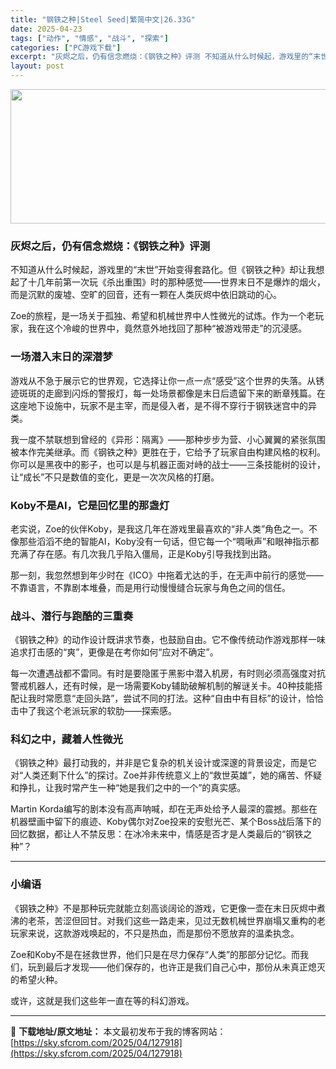 ```yaml
---
title: "钢铁之种|Steel Seed|繁简中文|26.33G"
date: 2025-04-23
tags: ["动作", "情感", "战斗", "探索"]
categories: ["PC游戏下载"]
excerpt: "灰烬之后，仍有信念燃烧：《钢铁之种》评测 不知道从什么时候起，游戏里的“末世”开始变得套路化。但《钢铁之种》却让我想起了十几年前第一次玩《杀出重围》时的那种感觉——世界末日不是爆炸的烟火，而是沉默的废墟、空旷的回音，还有一颗在人类灰烬中依旧跳动的心。 Zoe的旅程，是一场关于孤独、希望和机械世界中人&hellip;"
layout: post
---
```


<img class="aligncenter size-full wp-image-127919" src="https://sky.sfcrom.com/wp-content/uploads/2025/04/2025042300512663.webp" alt="" width="660" height="215" />
<h3 class="" data-start="83" data-end="107">灰烬之后，仍有信念燃烧：《钢铁之种》评测</h3>
<p class="" data-start="109" data-end="213">不知道从什么时候起，游戏里的“末世”开始变得套路化。但《钢铁之种》却让我想起了十几年前第一次玩《杀出重围》时的那种感觉——世界末日不是爆炸的烟火，而是沉默的废墟、空旷的回音，还有一颗在人类灰烬中依旧跳动的心。</p>
<p class="" data-start="215" data-end="287">Zoe的旅程，是一场关于孤独、希望和机械世界中人性微光的试炼。作为一个老玩家，我在这个冷峻的世界中，竟然意外地找回了那种“被游戏带走”的沉浸感。</p>

<h3 class="" data-start="289" data-end="303">一场潜入末日的深潜梦</h3>
<p class="" data-start="305" data-end="415">游戏从不急于展示它的世界观，它选择让你一点一点“感受”这个世界的失落。从锈迹斑斑的走廊到闪烁的警报灯，每一处场景都像是末日后遗留下来的断章残篇。在这座地下设施中，玩家不是主宰，而是侵入者，是不得不穿行于钢铁迷宫中的异类。</p>
<p class="" data-start="417" data-end="550">我一度不禁联想到曾经的《异形：隔离》——那种步步为营、小心翼翼的紧张氛围被本作完美继承。而《钢铁之种》更胜在于，它给予了玩家自由构建风格的权利。你可以是黑夜中的影子，也可以是与机器正面对峙的战士——三条技能树的设计，让“成长”不只是数值的变化，更是一次次风格的打磨。</p>

<h3 class="" data-start="552" data-end="574">Koby不是AI，它是回忆里的那盏灯</h3>
<p class="" data-start="576" data-end="686">老实说，Zoe的伙伴Koby，是我这几年在游戏里最喜欢的“非人类”角色之一。不像那些滔滔不绝的智能AI，Koby没有一句话，但它每一个“啁啾声”和眼神指示都充满了存在感。有几次我几乎陷入僵局，正是Koby引导我找到出路。</p>
<p class="" data-start="688" data-end="757">那一刻，我忽然想到年少时在《ICO》中拖着尤达的手，在无声中前行的感觉——不靠语言，不靠剧本堆叠，而是用行动慢慢缝合玩家与角色之间的信任。</p>

<h3 class="" data-start="759" data-end="775">战斗、潜行与跑酷的三重奏</h3>
<p class="" data-start="777" data-end="839">《钢铁之种》的动作设计既讲求节奏，也鼓励自由。它不像传统动作游戏那样一味追求打击感的“爽”，更像是在考你如何“应对不确定”。</p>
<p class="" data-start="841" data-end="972">每一次遭遇战都不雷同。有时是要隐匿于黑影中潜入机房，有时则必须高强度对抗警戒机器人，还有时候，是一场需要Koby辅助破解机制的解谜关卡。40种技能搭配让我时常愿意“走回头路”，尝试不同的打法。这种“自由中有目标”的设计，恰恰击中了我这个老派玩家的软肋——探索感。</p>

<h3 class="" data-start="974" data-end="989">科幻之中，藏着人性微光</h3>
<p class="" data-start="991" data-end="1093">《钢铁之种》最打动我的，并非是它复杂的机关设计或深邃的背景设定，而是它对“人类还剩下什么”的探讨。Zoe并非传统意义上的“救世英雄”，她的痛苦、怀疑和挣扎，让我时常产生一种“她是我们之中的一个”的真实感。</p>
<p class="" data-start="1095" data-end="1214">Martin Korda编写的剧本没有高声呐喊，却在无声处给予人最深的震撼。那些在机器壁画中留下的痕迹、Koby偶尔对Zoe投来的安慰光芒、某个Boss战后落下的回忆数据，都让人不禁反思：在冰冷未来中，情感是否才是人类最后的“钢铁之种”？</p>


<hr class="" data-start="1216" data-end="1219" />

<h3 class="" data-start="1221" data-end="1228">小编语</h3>
<p class="" data-start="1230" data-end="1335">《钢铁之种》不是那种玩完就能立刻高谈阔论的游戏，它更像一壶在末日灰烬中煮沸的老茶，苦涩但回甘。对我们这些一路走来，见过无数机械世界崩塌又重构的老玩家来说，这款游戏唤起的，不只是热血，而是那份不愿放弃的温柔执念。</p>
<p class="" data-start="1337" data-end="1417">Zoe和Koby不是在拯救世界，他们只是在尽力保存“人类”的那部分记忆。而我们，玩到最后才发现——他们保存的，也许正是我们自己心中，那份从未真正熄灭的希望火种。</p>
<p class="" data-start="1419" data-end="1440">或许，这就是我们这些年一直在等的科幻游戏。</p>

---
📖 **下载地址/原文地址：** 本文最初发布于我的博客网站：[https://sky.sfcrom.com/2025/04/127918](https://sky.sfcrom.com/2025/04/127918)

